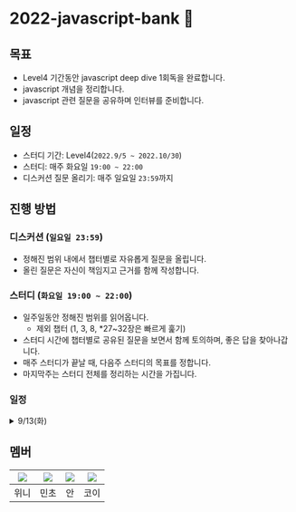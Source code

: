 # 2022-javascript-bank 🏦
## 목표 
- Level4 기간동안 javascript deep dive 1회독을 완료합니다.
- javascript 개념을 정리합니다.
- javascript 관련 질문을 공유하며 인터뷰를 준비합니다.

## 일정 
- 스터디 기간: 
  Level4(`2022.9/5 ~ 2022.10/30`)
- 스터디:
  매주 화요일 `19:00 ~ 22:00`
- 디스커션 질문 올리기:
  매주 일요일 `23:59`까지  

## 진행 방법 
### 디스커션 (`일요일 23:59`)
- 정해진 범위 내에서 챕터별로 자유롭게 질문을 올립니다. 
- 올린 질문은 자신이 책임지고 근거를 함께 작성합니다. 
  
### 스터디 (`화요일 19:00 ~ 22:00`)
- 일주일동안 정해진 범위를 읽어옵니다. 
  - 제외 챕터 (1, 3, 8, *27~32장은 빠르게 훑기)
- 스터디 시간에 챕터별로 공유된 질문을 보면서 함께 토의하며, 좋은 답을 찾아나갑니다. 
- 매주 스터디가 끝날 때, 다음주 스터디의 목표를 정합니다. 
- 마지막주는 스터디 전체를 정리하는 시간을 가집니다. 

### 일정
<details>
<summary>9/13(화)</summary>
  
  - 범위 : 데이터 타입
  - 장소 : 선릉 캠퍼스
  - 시간 : 19:00 ~ 22:00
</details>

## 멤버 
|[![](https://github.com/rladpwl0512.png?size=80)](https://github.com/rladpwl0512)|[![](https://github.com/jswith.png?size=80)](https://github.com/jswith) |[![](https://github.com/jin7969.png?size=80)](https://github.com/jin7969) | [![](https://github.com/InKyoJeong.png?size=80)](https://github.com/InKyoJeong) | 
|:---:|:---:|:---:|:---:|
| 위니 | 민초 | 안 | 코이 |

